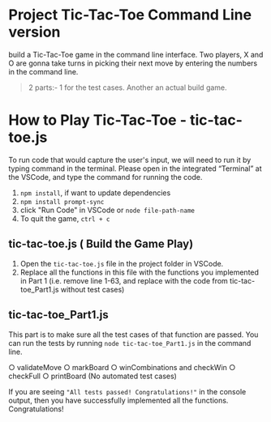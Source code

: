# Project Tic-Tac-Toe Command Line version

build a Tic-Tac-Toe game in the command line
interface. Two players, X and O are gonna take turns in picking their next move by entering the numbers in the command line.

> 2 parts:-
> 1 for the test cases. Another an actual build game.

# How to Play Tic-Tac-Toe - tic-tac-toe.js

To run code that would capture the user's input, we will need to run it by typing command in the terminal. Please open in the integrated “Terminal” at the VSCode, and type the command for running the code.

1. `npm install`, if want to update dependencies
2. `npm install prompt-sync`
3. click "Run Code" in VSCode or `node file-path-name`
4. To quit the game, `ctrl + c`

## tic-tac-toe.js ( Build the Game Play)

1. Open the `tic-tac-toe.js` file in the project folder in VSCode.
2. Replace all the functions in this file with the functions you implemented in Part 1 (i.e. remove line 1-63, and replace with the code from tic-tac-toe_Part1.js without test cases)

## tic-tac-toe_Part1.js

This part is to make sure all the test cases of that function are passed. You can run the tests by running `node tic-tac-toe_Part1.js` in the command line.

○ validateMove
○ markBoard
○ winCombinations and checkWin
○ checkFull
○ printBoard (No automated test cases)

If you are seeing `"All tests passed! Congratulations!"` in the console output, then you have successfully implemented all the functions. Congratulations!
